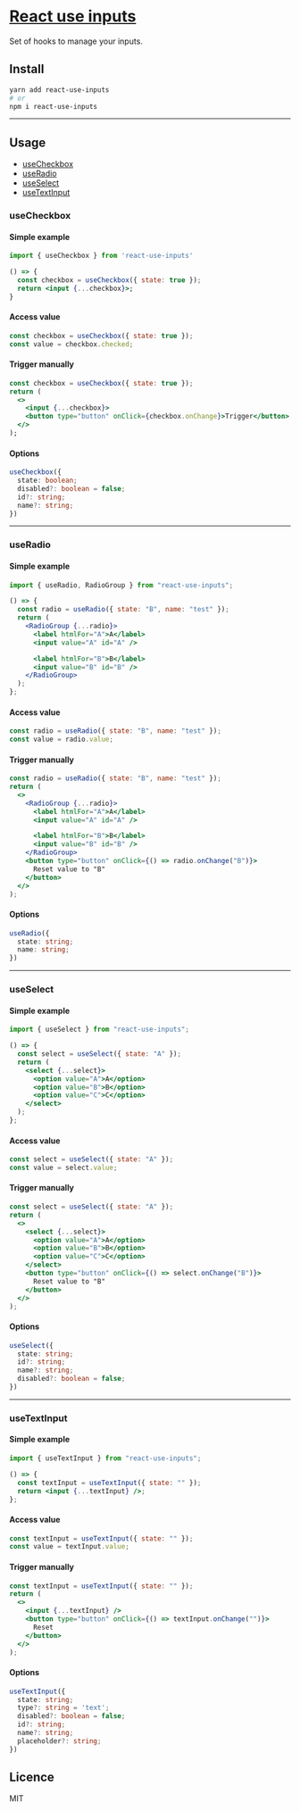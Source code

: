 # [React use inputs](https://www.npmjs.com/package/react-use-inputs)

Set of hooks to manage your inputs.

## Install

```bash
yarn add react-use-inputs
# or
npm i react-use-inputs
```

---

## Usage

- [useCheckbox](#useCheckbox)
- [useRadio](#useRadio)
- [useSelect](#useSelect)
- [useTextInput](#useTextInput)

### useCheckbox

#### Simple example

```jsx
import { useCheckbox } from 'react-use-inputs'

() => {
  const checkbox = useCheckbox({ state: true });
  return <input {...checkbox}>;
}
```

#### Access value

```jsx
const checkbox = useCheckbox({ state: true });
const value = checkbox.checked;
```

#### Trigger manually

```jsx
const checkbox = useCheckbox({ state: true });
return (
  <>
    <input {...checkbox}>
    <button type="button" onClick={checkbox.onChange}>Trigger</button>
  </>
);
```

#### Options

```ts
useCheckbox({
  state: boolean;
  disabled?: boolean = false;
  id?: string;
  name?: string;
})
```

---

### useRadio

#### Simple example

```jsx
import { useRadio, RadioGroup } from "react-use-inputs";

() => {
  const radio = useRadio({ state: "B", name: "test" });
  return (
    <RadioGroup {...radio}>
      <label htmlFor="A">A</label>
      <input value="A" id="A" />

      <label htmlFor="B">B</label>
      <input value="B" id="B" />
    </RadioGroup>
  );
};
```

#### Access value

```jsx
const radio = useRadio({ state: "B", name: "test" });
const value = radio.value;
```

#### Trigger manually

```jsx
const radio = useRadio({ state: "B", name: "test" });
return (
  <>
    <RadioGroup {...radio}>
      <label htmlFor="A">A</label>
      <input value="A" id="A" />

      <label htmlFor="B">B</label>
      <input value="B" id="B" />
    </RadioGroup>
    <button type="button" onClick={() => radio.onChange("B")}>
      Reset value to "B"
    </button>
  </>
);
```

#### Options

```ts
useRadio({
  state: string;
  name: string;
})
```

---

### useSelect

#### Simple example

```jsx
import { useSelect } from "react-use-inputs";

() => {
  const select = useSelect({ state: "A" });
  return (
    <select {...select}>
      <option value="A">A</option>
      <option value="B">B</option>
      <option value="C">C</option>
    </select>
  );
};
```

#### Access value

```jsx
const select = useSelect({ state: "A" });
const value = select.value;
```

#### Trigger manually

```jsx
const select = useSelect({ state: "A" });
return (
  <>
    <select {...select}>
      <option value="A">A</option>
      <option value="B">B</option>
      <option value="C">C</option>
    </select>
    <button type="button" onClick={() => select.onChange("B")}>
      Reset value to "B"
    </button>
  </>
);
```

#### Options

```ts
useSelect({
  state: string;
  id?: string;
  name?: string;
  disabled?: boolean = false;
})

```

---

### useTextInput

#### Simple example

```jsx
import { useTextInput } from "react-use-inputs";

() => {
  const textInput = useTextInput({ state: "" });
  return <input {...textInput} />;
};
```

#### Access value

```jsx
const textInput = useTextInput({ state: "" });
const value = textInput.value;
```

#### Trigger manually

```jsx
const textInput = useTextInput({ state: "" });
return (
  <>
    <input {...textInput} />
    <button type="button" onClick={() => textInput.onChange("")}>
      Reset
    </button>
  </>
);
```

#### Options

```ts
useTextInput({
  state: string;
  type?: string = 'text';
  disabled?: boolean = false;
  id?: string;
  name?: string;
  placeholder?: string;
})
```

## Licence

MIT
